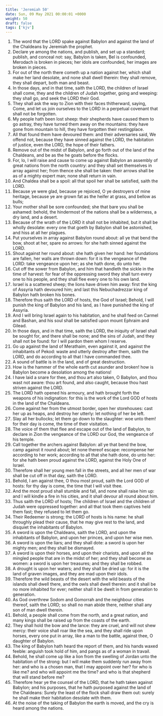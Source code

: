 ```yaml
---
title: 'Jeremiah 50'
date: Sun, 09 May 2021 00:00:01 +0000
weight: 50
draft: false
tags: ['kjv'] 
---
```


1. The word that the LORD spake against Babylon and against the land of the Chaldeans by Jeremiah the prophet.
2. Declare ye among the nations, and publish, and set up a standard; publish, and conceal not: say, Babylon is taken, Bel is confounded, Merodach is broken in pieces; her idols are confounded, her images are broken in pieces.
3. For out of the north there cometh up a nation against her, which shall make her land desolate, and none shall dwell therein: they shall remove, they shall depart, both man and beast.
4. In those days, and in that time, saith the LORD, the children of Israel shall come, they and the children of Judah together, going and weeping: they shall go, and seek the LORD their God.
5. They shall ask the way to Zion with their faces thitherward, saying, Come, and let us join ourselves to the LORD in a perpetual covenant that shall not be forgotten.
6. My people hath been lost sheep: their shepherds have caused them to go astray, they have turned them away on the mountains: they have gone from mountain to hill, they have forgotten their restingplace.
7. All that found them have devoured them: and their adversaries said, We offend not, because they have sinned against the LORD, the habitation of justice, even the LORD, the hope of their fathers.
8. Remove out of the midst of Babylon, and go forth out of the land of the Chaldeans, and be as the he goats before the flocks.
9. For, lo, I will raise and cause to come up against Babylon an assembly of great nations from the north country: and they shall set themselves in array against her; from thence she shall be taken: their arrows shall be as of a mighty expert man; none shall return in vain.
10. And Chaldea shall be a spoil: all that spoil her shall be satisfied, saith the LORD.
11. Because ye were glad, because ye rejoiced, O ye destroyers of mine heritage, because ye are grown fat as the heifer at grass, and bellow as bulls;
12. Your mother shall be sore confounded; she that bare you shall be ashamed: behold, the hindermost of the nations shall be a wilderness, a dry land, and a desert.
13. Because of the wrath of the LORD it shall not be inhabited, but it shall be wholly desolate: every one that goeth by Babylon shall be astonished, and hiss at all her plagues.
14. Put yourselves in array against Babylon round about: all ye that bend the bow, shoot at her, spare no arrows: for she hath sinned against the LORD.
15. Shout against her round about: she hath given her hand: her foundations are fallen, her walls are thrown down: for it is the vengeance of the LORD: take vengeance upon her; as she hath done, do unto her.
16. Cut off the sower from Babylon, and him that handleth the sickle in the time of harvest: for fear of the oppressing sword they shall turn every one to his people, and they shall flee every one to his own land.
17. Israel is a scattered sheep; the lions have driven him away: first the king of Assyria hath devoured him; and last this Nebuchadrezzar king of Babylon hath broken his bones.
18. Therefore thus saith the LORD of hosts, the God of Israel; Behold, I will punish the king of Babylon and his land, as I have punished the king of Assyria.
19. And I will bring Israel again to his habitation, and he shall feed on Carmel and Bashan, and his soul shall be satisfied upon mount Ephraim and Gilead.
20. In those days, and in that time, saith the LORD, the iniquity of Israel shall be sought for, and there shall be none; and the sins of Judah, and they shall not be found: for I will pardon them whom I reserve.
21. Go up against the land of Merathaim, even against it, and against the inhabitants of Pekod: waste and utterly destroy after them, saith the LORD, and do according to all that I have commanded thee.
22. A sound of battle is in the land, and of great destruction.
23. How is the hammer of the whole earth cut asunder and broken! how is Babylon become a desolation among the nations!
24. I have laid a snare for thee, and thou art also taken, O Babylon, and thou wast not aware: thou art found, and also caught, because thou hast striven against the LORD.
25. The LORD hath opened his armoury, and hath brought forth the weapons of his indignation: for this is the work of the Lord GOD of hosts in the land of the Chaldeans.
26. Come against her from the utmost border, open her storehouses: cast her up as heaps, and destroy her utterly: let nothing of her be left.
27. Slay all her bullocks; let them go down to the slaughter: woe unto them! for their day is come, the time of their visitation.
28. The voice of them that flee and escape out of the land of Babylon, to declare in Zion the vengeance of the LORD our God, the vengeance of his temple.
29. Call together the archers against Babylon: all ye that bend the bow, camp against it round about; let none thereof escape: recompense her according to her work; according to all that she hath done, do unto her: for she hath been proud against the LORD, against the Holy One of Israel.
30. Therefore shall her young men fall in the streets, and all her men of war shall be cut off in that day, saith the LORD.
31. Behold, I am against thee, O thou most proud, saith the Lord GOD of hosts: for thy day is come, the time that I will visit thee.
32. And the most proud shall stumble and fall, and none shall raise him up: and I will kindle a fire in his cities, and it shall devour all round about him.
33. Thus saith the LORD of hosts; The children of Israel and the children of Judah were oppressed together: and all that took them captives held them fast; they refused to let them go.
34. Their Redeemer is strong; the LORD of hosts is his name: he shall throughly plead their cause, that he may give rest to the land, and disquiet the inhabitants of Babylon.
35. A sword is upon the Chaldeans, saith the LORD, and upon the inhabitants of Babylon, and upon her princes, and upon her wise men.
36. A sword is upon the liars; and they shall dote: a sword is upon her mighty men; and they shall be dismayed.
37. A sword is upon their horses, and upon their chariots, and upon all the mingled people that are in the midst of her; and they shall become as women: a sword is upon her treasures; and they shall be robbed.
38. A drought is upon her waters; and they shall be dried up: for it is the land of graven images, and they are mad upon their idols.
39. Therefore the wild beasts of the desert with the wild beasts of the islands shall dwell there, and the owls shall dwell therein: and it shall be no more inhabited for ever; neither shall it be dwelt in from generation to generation.
40. As God overthrew Sodom and Gomorrah and the neighbour cities thereof, saith the LORD; so shall no man abide there, neither shall any son of man dwell therein.
41. Behold, a people shall come from the north, and a great nation, and many kings shall be raised up from the coasts of the earth.
42. They shall hold the bow and the lance: they are cruel, and will not shew mercy: their voice shall roar like the sea, and they shall ride upon horses, every one put in array, like a man to the battle, against thee, O daughter of Babylon.
43. The king of Babylon hath heard the report of them, and his hands waxed feeble: anguish took hold of him, and pangs as of a woman in travail.
44. Behold, he shall come up like a lion from the swelling of Jordan unto the habitation of the strong: but I will make them suddenly run away from her: and who is a chosen man, that I may appoint over her? for who is like me? and who will appoint me the time? and who is that shepherd that will stand before me?
45. Therefore hear ye the counsel of the LORD, that he hath taken against Babylon; and his purposes, that he hath purposed against the land of the Chaldeans: Surely the least of the flock shall draw them out: surely he shall make their habitation desolate with them.
46. At the noise of the taking of Babylon the earth is moved, and the cry is heard among the nations.
